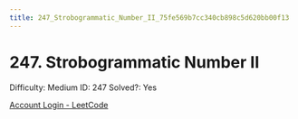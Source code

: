 ```yaml
---
title: 247_Strobogrammatic_Number_II_75fe569b7cc340cb898c5d620bb00f13
---
```


# 247. Strobogrammatic Number II

Difficulty: Medium
ID: 247
Solved?: Yes

[Account Login - LeetCode](https://leetcode.com/problems/strobogrammatic-number-ii)